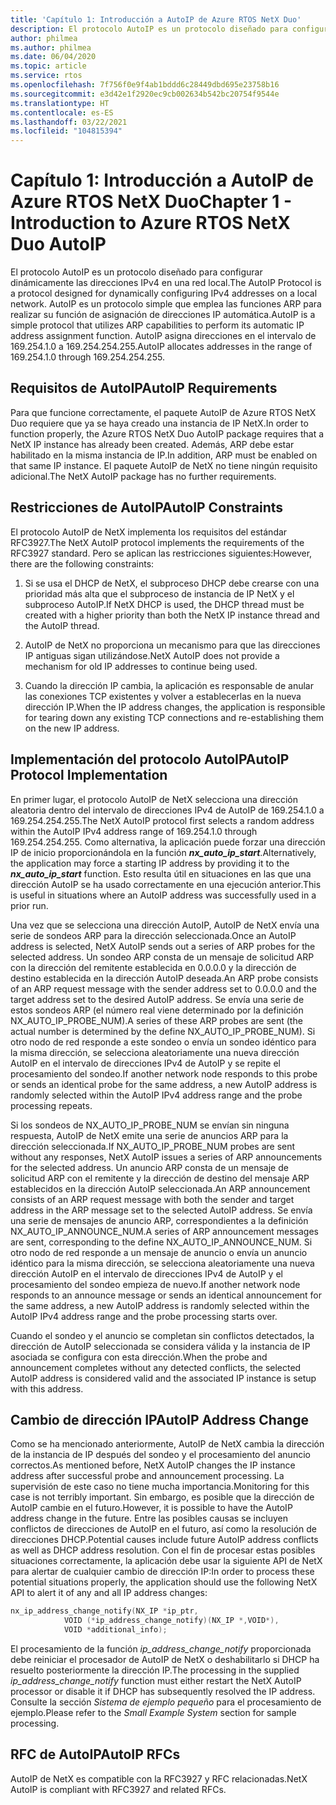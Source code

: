 ```yaml
---
title: 'Capítulo 1: Introducción a AutoIP de Azure RTOS NetX Duo'
description: El protocolo AutoIP es un protocolo diseñado para configurar dinámicamente las direcciones IPv4 en una red local. Para que funcione correctamente, el paquete AutoIP de Azure RTOS NetX Duo requiere que ya se haya creado una instancia de IP NetX.
author: philmea
ms.author: philmea
ms.date: 06/04/2020
ms.topic: article
ms.service: rtos
ms.openlocfilehash: 7f756f0e9f4ab1bddd6c28449dbd695e23758b16
ms.sourcegitcommit: e3d42e1f2920ec9cb002634b542bc20754f9544e
ms.translationtype: HT
ms.contentlocale: es-ES
ms.lasthandoff: 03/22/2021
ms.locfileid: "104815394"
---
```

# <a name="chapter-1---introduction-to-azure-rtos-netx-duo-autoip"></a><span data-ttu-id="fe0a4-104">Capítulo 1: Introducción a AutoIP de Azure RTOS NetX Duo</span><span class="sxs-lookup"><span data-stu-id="fe0a4-104">Chapter 1 - Introduction to Azure RTOS NetX Duo AutoIP</span></span>

<span data-ttu-id="fe0a4-105">El protocolo AutoIP es un protocolo diseñado para configurar dinámicamente las direcciones IPv4 en una red local.</span><span class="sxs-lookup"><span data-stu-id="fe0a4-105">The AutoIP Protocol is a protocol designed for dynamically configuring IPv4 addresses on a local network.</span></span> <span data-ttu-id="fe0a4-106">AutoIP es un protocolo simple que emplea las funciones ARP para realizar su función de asignación de direcciones IP automática.</span><span class="sxs-lookup"><span data-stu-id="fe0a4-106">AutoIP is a simple protocol that utilizes ARP capabilities to perform its automatic IP address assignment function.</span></span> <span data-ttu-id="fe0a4-107">AutoIP asigna direcciones en el intervalo de 169.254.1.0 a 169.254.254.255.</span><span class="sxs-lookup"><span data-stu-id="fe0a4-107">AutoIP allocates addresses in the range of 169.254.1.0 through 169.254.254.255.</span></span>

## <a name="autoip-requirements"></a><span data-ttu-id="fe0a4-108">Requisitos de AutoIP</span><span class="sxs-lookup"><span data-stu-id="fe0a4-108">AutoIP Requirements</span></span>

<span data-ttu-id="fe0a4-109">Para que funcione correctamente, el paquete AutoIP de Azure RTOS NetX Duo requiere que ya se haya creado una instancia de IP NetX.</span><span class="sxs-lookup"><span data-stu-id="fe0a4-109">In order to function properly, the Azure RTOS NetX Duo AutoIP package requires that a NetX IP instance has already been created.</span></span> <span data-ttu-id="fe0a4-110">Además, ARP debe estar habilitado en la misma instancia de IP.</span><span class="sxs-lookup"><span data-stu-id="fe0a4-110">In addition, ARP must be enabled on that same IP instance.</span></span> <span data-ttu-id="fe0a4-111">El paquete AutoIP de NetX no tiene ningún requisito adicional.</span><span class="sxs-lookup"><span data-stu-id="fe0a4-111">The NetX AutoIP package has no further requirements.</span></span>

## <a name="autoip-constraints"></a><span data-ttu-id="fe0a4-112">Restricciones de AutoIP</span><span class="sxs-lookup"><span data-stu-id="fe0a4-112">AutoIP Constraints</span></span>

<span data-ttu-id="fe0a4-113">El protocolo AutoIP de NetX implementa los requisitos del estándar RFC3927.</span><span class="sxs-lookup"><span data-stu-id="fe0a4-113">The NetX AutoIP protocol implements the requirements of the RFC3927 standard.</span></span> <span data-ttu-id="fe0a4-114">Pero se aplican las restricciones siguientes:</span><span class="sxs-lookup"><span data-stu-id="fe0a4-114">However, there are the following constraints:</span></span>

1. <span data-ttu-id="fe0a4-115">Si se usa el DHCP de NetX, el subproceso DHCP debe crearse con una prioridad más alta que el subproceso de instancia de IP NetX y el subproceso AutoIP.</span><span class="sxs-lookup"><span data-stu-id="fe0a4-115">If NetX DHCP is used, the DHCP thread must be created with a higher priority than both the NetX IP instance thread and the AutoIP thread.</span></span>

1. <span data-ttu-id="fe0a4-116">AutoIP de NetX no proporciona un mecanismo para que las direcciones IP antiguas sigan utilizándose.</span><span class="sxs-lookup"><span data-stu-id="fe0a4-116">NetX AutoIP does not provide a mechanism for old IP addresses to continue being used.</span></span>

1. <span data-ttu-id="fe0a4-117">Cuando la dirección IP cambia, la aplicación es responsable de anular las conexiones TCP existentes y volver a establecerlas en la nueva dirección IP.</span><span class="sxs-lookup"><span data-stu-id="fe0a4-117">When the IP address changes, the application is responsible for tearing down any existing TCP connections and re-establishing them on the new IP address.</span></span>

## <a name="autoip-protocol-implementation"></a><span data-ttu-id="fe0a4-118">Implementación del protocolo AutoIP</span><span class="sxs-lookup"><span data-stu-id="fe0a4-118">AutoIP Protocol Implementation</span></span>

<span data-ttu-id="fe0a4-119">En primer lugar, el protocolo AutoIP de NetX selecciona una dirección aleatoria dentro del intervalo de direcciones IPv4 de AutoIP de 169.254.1.0 a 169.254.254.255.</span><span class="sxs-lookup"><span data-stu-id="fe0a4-119">The NetX AutoIP protocol first selects a random address within the AutoIP IPv4 address range of 169.254.1.0 through 169.254.254.255.</span></span> <span data-ttu-id="fe0a4-120">Como alternativa, la aplicación puede forzar una dirección IP de inicio proporcionándola en la función ***nx_auto_ip_start***.</span><span class="sxs-lookup"><span data-stu-id="fe0a4-120">Alternatively, the application may force a starting IP address by providing it to the ***nx_auto_ip_start*** function.</span></span> <span data-ttu-id="fe0a4-121">Esto resulta útil en situaciones en las que una dirección AutoIP se ha usado correctamente en una ejecución anterior.</span><span class="sxs-lookup"><span data-stu-id="fe0a4-121">This is useful in situations where an AutoIP address was successfully used in a prior run.</span></span>

<span data-ttu-id="fe0a4-122">Una vez que se selecciona una dirección AutoIP, AutoIP de NetX envía una serie de sondeos ARP para la dirección seleccionada.</span><span class="sxs-lookup"><span data-stu-id="fe0a4-122">Once an AutoIP address is selected, NetX AutoIP sends out a series of ARP probes for the selected address.</span></span> <span data-ttu-id="fe0a4-123">Un sondeo ARP consta de un mensaje de solicitud ARP con la dirección del remitente establecida en 0.0.0.0 y la dirección de destino establecida en la dirección AutoIP deseada.</span><span class="sxs-lookup"><span data-stu-id="fe0a4-123">An ARP probe consists of an ARP request message with the sender address set to 0.0.0.0 and the target address set to the desired AutoIP address.</span></span> <span data-ttu-id="fe0a4-124">Se envía una serie de estos sondeos ARP (el número real viene determinado por la definición NX_AUTO_IP_PROBE_NUM).</span><span class="sxs-lookup"><span data-stu-id="fe0a4-124">A series of these ARP probes are sent (the actual number is determined by the define NX_AUTO_IP_PROBE_NUM).</span></span> <span data-ttu-id="fe0a4-125">Si otro nodo de red responde a este sondeo o envía un sondeo idéntico para la misma dirección, se selecciona aleatoriamente una nueva dirección AutoIP en el intervalo de direcciones IPv4 de AutoIP y se repite el procesamiento del sondeo.</span><span class="sxs-lookup"><span data-stu-id="fe0a4-125">If another network node responds to this probe or sends an identical probe for the same address, a new AutoIP address is randomly selected within the AutoIP IPv4 address range and the probe processing repeats.</span></span>

<span data-ttu-id="fe0a4-126">Si los sondeos de NX_AUTO_IP_PROBE_NUM se envían sin ninguna respuesta, AutoIP de NetX emite una serie de anuncios ARP para la dirección seleccionada.</span><span class="sxs-lookup"><span data-stu-id="fe0a4-126">If NX_AUTO_IP_PROBE_NUM probes are sent without any responses, NetX AutoIP issues a series of ARP announcements for the selected address.</span></span> <span data-ttu-id="fe0a4-127">Un anuncio ARP consta de un mensaje de solicitud ARP con el remitente y la dirección de destino del mensaje ARP establecidos en la dirección AutoIP seleccionada.</span><span class="sxs-lookup"><span data-stu-id="fe0a4-127">An ARP announcement consists of an ARP request message with both the sender and target address in the ARP message set to the selected AutoIP address.</span></span> <span data-ttu-id="fe0a4-128">Se envía una serie de mensajes de anuncio ARP, correspondientes a la definición NX_AUTO_IP_ANNOUNCE_NUM.</span><span class="sxs-lookup"><span data-stu-id="fe0a4-128">A series of ARP announcement messages are sent, corresponding to the define NX_AUTO_IP_ANNOUNCE_NUM.</span></span> <span data-ttu-id="fe0a4-129">Si otro nodo de red responde a un mensaje de anuncio o envía un anuncio idéntico para la misma dirección, se selecciona aleatoriamente una nueva dirección AutoIP en el intervalo de direcciones IPv4 de AutoIP y el procesamiento del sondeo empieza de nuevo.</span><span class="sxs-lookup"><span data-stu-id="fe0a4-129">If another network node responds to an announce message or sends an identical announcement for the same address, a new AutoIP address is randomly selected within the AutoIP IPv4 address range and the probe processing starts over.</span></span>

<span data-ttu-id="fe0a4-130">Cuando el sondeo y el anuncio se completan sin conflictos detectados, la dirección de AutoIP seleccionada se considera válida y la instancia de IP asociada se configura con esta dirección.</span><span class="sxs-lookup"><span data-stu-id="fe0a4-130">When the probe and announcement completes without any detected conflicts, the selected AutoIP address is considered valid and the associated IP instance is setup with this address.</span></span>

## <a name="autoip-address-change"></a><span data-ttu-id="fe0a4-131">Cambio de dirección IP</span><span class="sxs-lookup"><span data-stu-id="fe0a4-131">AutoIP Address Change</span></span>

<span data-ttu-id="fe0a4-132">Como se ha mencionado anteriormente, AutoIP de NetX cambia la dirección de la instancia de IP después del sondeo y el procesamiento del anuncio correctos.</span><span class="sxs-lookup"><span data-stu-id="fe0a4-132">As mentioned before, NetX AutoIP changes the IP instance address after successful probe and announcement processing.</span></span> <span data-ttu-id="fe0a4-133">La supervisión de este caso no tiene mucha importancia.</span><span class="sxs-lookup"><span data-stu-id="fe0a4-133">Monitoring for this case is not terribly important.</span></span> <span data-ttu-id="fe0a4-134">Sin embargo, es posible que la dirección de AutoIP cambie en el futuro.</span><span class="sxs-lookup"><span data-stu-id="fe0a4-134">However, it is possible to have the AutoIP address change in the future.</span></span> <span data-ttu-id="fe0a4-135">Entre las posibles causas se incluyen conflictos de direcciones de AutoIP en el futuro, así como la resolución de direcciones DHCP.</span><span class="sxs-lookup"><span data-stu-id="fe0a4-135">Potential causes include future AutoIP address conflicts as well as DHCP address resolution.</span></span> <span data-ttu-id="fe0a4-136">Con el fin de procesar estas posibles situaciones correctamente, la aplicación debe usar la siguiente API de NetX para alertar de cualquier cambio de dirección IP:</span><span class="sxs-lookup"><span data-stu-id="fe0a4-136">In order to process these potential situations properly, the application should use the following NetX API to alert it of any and all IP address changes:</span></span>

```c
nx_ip_address_change_notify(NX_IP *ip_ptr,
            VOID (*ip_address_change_notify)(NX_IP *,VOID*),
            VOID *additional_info);
```

<span data-ttu-id="fe0a4-137">El procesamiento de la función *ip_address_change_notify* proporcionada debe reiniciar el procesador de AutoIP de NetX o deshabilitarlo si DHCP ha resuelto posteriormente la dirección IP.</span><span class="sxs-lookup"><span data-stu-id="fe0a4-137">The processing in the supplied *ip_address_change_notify* function must either restart the NetX AutoIP processor or disable it if DHCP has subsequently resolved the IP address.</span></span> <span data-ttu-id="fe0a4-138">Consulte la sección *Sistema de ejemplo pequeño* para el procesamiento de ejemplo.</span><span class="sxs-lookup"><span data-stu-id="fe0a4-138">Please refer to the *Small Example System* section for sample processing.</span></span>

## <a name="autoip-rfcs"></a><span data-ttu-id="fe0a4-139">RFC de AutoIP</span><span class="sxs-lookup"><span data-stu-id="fe0a4-139">AutoIP RFCs</span></span>

<span data-ttu-id="fe0a4-140">AutoIP de NetX es compatible con la RFC3927 y RFC relacionadas.</span><span class="sxs-lookup"><span data-stu-id="fe0a4-140">NetX AutoIP is compliant with RFC3927 and related RFCs.</span></span>